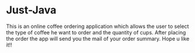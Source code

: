 # Just-Java
This is an online coffee ordering application which allows the user to select the type of coffee he want to order and the quantity of cups.
After placing the order the app will send you the mail of your order summary.
Hope u like it!!
